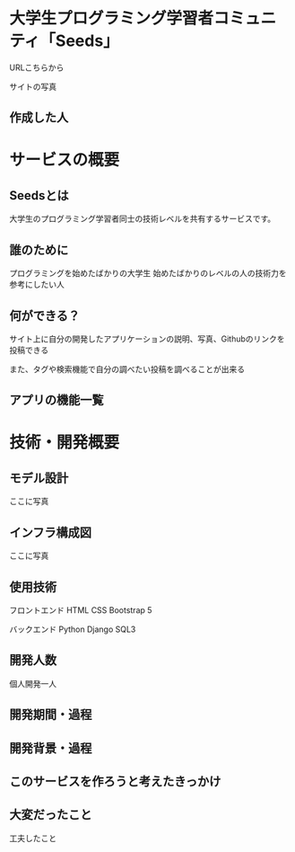 # 大学生プログラミング学習者コミュニティ「Seeds」

URLこちらから

サイトの写真

## 作成した人


# サービスの概要

## Seedsとは

大学生のプログラミング学習者同士の技術レベルを共有するサービスです。

## 誰のために

プログラミングを始めたばかりの大学生
始めたばかりのレベルの人の技術力を参考にしたい人

## 何ができる？

サイト上に自分の開発したアプリケーションの説明、写真、Githubのリンクを投稿できる

また、タグや検索機能で自分の調べたい投稿を調べることが出来る




## アプリの機能一覧



 
# 技術・開発概要

## モデル設計
ここに写真

## インフラ構成図
ここに写真

## 使用技術

フロントエンド
HTML
CSS
Bootstrap 5

バックエンド
Python
Django
SQL3

## 開発人数

個人開発一人

## 開発期間・過程

## 開発背景・過程

## このサービスを作ろうと考えたきっかけ


## 大変だったこと




工夫したこと
